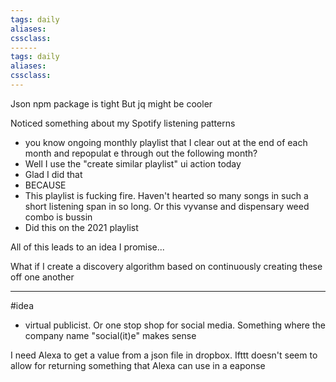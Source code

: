 ```yaml
---
tags: daily
aliases:
cssclass:
------
tags: daily
aliases:
cssclass:
---
```


Json npm package is tight
But jq might be cooler

Noticed something about my Spotify listening patterns
- you know ongoing monthly playlist that I clear out at the end of each month and repopulat e through out the following month?
- Well I  use the "create similar playlist" ui action today 
- Glad I did that 
- BECAUSE 
- This playlist is fucking fire. Haven't hearted so many songs in such a short listening span in so long. Or this vyvanse and dispensary weed combo is bussin 
- Did this on the 2021 playlist 

All of this leads to an idea I promise...

What if I create a discovery algorithm based on continuously creating these off one another 

***

#idea 
- virtual publicist. Or one stop shop for social media. Something where the company name "social(it)e" makes sense 



I need Alexa to get a value from a json file in dropbox. Ifttt doesn't seem to allow for returning something that Alexa can use in a eaponse


